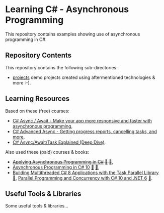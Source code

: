 # Learning C# - Asynchronous Programming

This repository contains examples showing use of asynchronous programming in C#.

## Repository Contents

This repository contains the following sub-directories:

- [projects](./projects) demo projects created using aftermentioned technologies & more :-).

## Learning Resources

Based on these (free) courses:

- [C# Async / Await - Make your app more responsive and faster with asynchronous programming](https://youtu.be/2moh18sh5p4),
- [C# Advanced Async - Getting progress reports, cancelling tasks, and more](https://youtu.be/ZTKGRJy5P2M),
- [C# Async/Await/Task Explained (Deep Dive)](https://youtu.be/il9gl8MH17s).

Also used these (paid) courses & books:

- ~~[Applying Asynchronous Programming in C#](https://app.pluralsight.com/library/courses/applying-asynchronous-programming-c-sharp/table-of-contents) [:file_folder:](https://app.pluralsight.com/library/courses/applying-asynchronous-programming-c-sharp/exercise-files) [:file_folder:](https://github.com/fekberg/applying-asynchronous-programming-c-sharp)~~,
- [Asynchronous Programming in C# 10](https://app.pluralsight.com/library/courses/c-sharp-10-asynchronous-programming/table-of-contents) [:file_folder:](https://app.pluralsight.com/library/courses/c-sharp-10-asynchronous-programming/exercise-files) [:file_folder:](https://github.com/fekberg/c-sharp-asynchronous-programming),
- [Building Multithreaded C# 8 Applications with the Task Parallel Library](https://app.pluralsight.com/library/courses/building-multithreaded-c-sharp-applications-task-parallel-library/exercise-files) [:file_folder:](https://github.com/fekberg/building-multithreaded-c-sharp-applications-task-parallel-library),
 [Parallel Programming and Concurrency with C# 10 and .NET 6](https://learning.oreilly.com/library/view/parallel-programming-and/9781803243672/) [:file_folder:](https://github.com/PacktPublishing/Parallel-Programming-and-Concurrency-with-C-sharp-10-and-.NET-6).

## Useful Tools & Libraries

Some useful tools & libraries...
